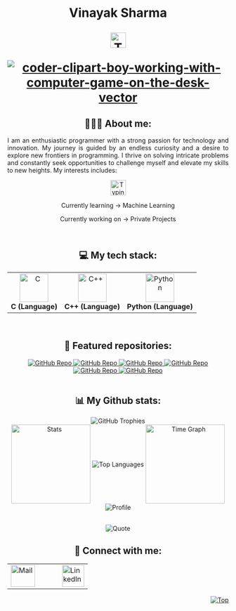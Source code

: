 <h1 align="center">Vinayak Sharma
<p align="center">
   <img src="https://in.pinterest.com/pin/322711129571059515/" width="auto" height="35" alt="Typing"/> 
</p>
<p align="center">
<a href="https://ibb.co/Q3XVR7ZP"><img src="https://i.ibb.co/8LXwpnJr/coder-clipart-boy-working-with-computer-game-on-the-desk-vector.jpg" alt="coder-clipart-boy-working-with-computer-game-on-the-desk-vector" border="0"></a>
</p>
<h2 align="center">👨🏻‍💻 About me:</h2>
<p align="justify">I am an enthusiastic programmer with a strong passion for technology and innovation. My journey is guided by an endless curiosity and a desire to explore new frontiers in programming. I thrive on solving intricate problems and constantly seek opportunities to challenge myself and elevate my skills to new heights. My interests includes:</p>
<p align="center">
   <img src="https://readme-typing-svg.demolab.com?font=Roboto+Slab&color=%237E3ACE&size=30&center=true&vCenter=true&width=450&duration=1500&pause=1000&lines=Artificial+Intelligence;Machine+Learning;Data+Science" width="auto" height="35" alt="Typing"/>
</p>
<p align="center">Currently learning -> Machine Learning</p>
<p align="center">Currently working on -> Private Projects</p>
<br>
<h2 align="center">💻 My tech stack:</h2>
<table align="center">
<tr>
   <td align="center"><img src="https://cdn.worldvectorlogo.com/logos/c-1.svg" width="65" height="65" alt="C"/><br><b>C (Language)</b></td>
   <td align="center"><img src="https://cdn.worldvectorlogo.com/logos/c.svg" width="65" height="65" alt="C++"/><br><b>C++ (Language)</b></td>
   <td align="center"><img src="https://cdn.worldvectorlogo.com/logos/python-5.svg" width="65" height="65" alt="Python"/><br><b>Python (Language)</b></td>
</tr>
</table>
<br>
<h2 align="center">📕 Featured repositories:</h2>
<div align="center">
<a href="https://github.com/Vinayak-Sharma12/ThaparGPT">
    <img src="https://github-readme-stats.vercel.app/api/pin/?username=Vinayak-Sharma12&repo=ThaparGPT&theme=transparent" alt="GitHub Repo">
</a>

<a href="https://github.com/Vinayak-Sharma12/AgriCare-Plant-Disease-Detection-and-Prevention">
    <img src="https://github-readme-stats.vercel.app/api/pin/?username=Vinayak-Sharma12&repo=AgriCare-Plant-Disease-Detection-and-Prevention&theme=transparent" alt="GitHub Repo">
</a>
<a href="https://github.com/Vinayak-Sharma12/Toxic-Comment-Classifier">
    <img src="https://github-readme-stats.vercel.app/api/pin/?username=Vinayak-Sharma12&repo=Toxic-Comment-Classifier&theme=transparent" alt="GitHub Repo">
</a>
<a href="https://github.com/Vinayak-Sharma12/Resume-Screening-App">
    <img src="https://github-readme-stats.vercel.app/api/pin/?username=Vinayak-Sharma12&repo=Resume-Screening-App&theme=transparent" alt="GitHub Repo">
</a>
<a href="https://github.com/Vinayak-Sharma12/BRAIN-TUMOR-DETECTION">
    <img src="https://github-readme-stats.vercel.app/api/pin/?username=Vinayak-Sharma12&repo=BRAIN-TUMOR-DETECTION&theme=transparent" alt="GitHub Repo">
</a>
<a href="https://github.com/Vinayak-Sharma12/Data-Science">
    <img src="https://github-readme-stats.vercel.app/api/pin/?username=Vinayak-Sharma12&repo=Data-Science&theme=transparent" alt="GitHub Repo">
</a>

</div>
<br>
<h2 align="center">📊 My Github stats:</h2>
<div align="center">
  <img src="https://github-profile-trophy.vercel.app/?username=Vinayak-Sharma12" alt="GitHub Trophies"/>
</div>
<div align="center">
  <img align="center" src="http://github-profile-summary-cards.vercel.app/api/cards/stats?username=Vinayak-Sharma12&theme=transparent" height="180em" alt="Stats"/>
  <img align="center" src="https://github-readme-stats.vercel.app/api/top-langs?username=Vinayak-Sharma12&hide_border=true&no-bg=true&no-frame=true&layout=compact&theme=transparent&langs_count=8&hide=jupyter%20notebook,css" alt="Top Languages"/>

  <img align="center" src="http://github-profile-summary-cards.vercel.app/api/cards/productive-time?username=Vinayak-Sharma12&theme=transparent&utcOffset=5.30" height="180em" alt="Time Graph"/>
  <img align="center" src="https://github-profile-summary-cards.vercel.app/api/cards/profile-details?username=Vinayak-Sharma12&theme=transparent" alt='Profile'/>
</div>
<br>
<p align="center">
  <img src="https://quotes-github-readme.vercel.app/api?type=horizontal&theme=transparent" alt="Quote"/>
</p>
<h2 align="center">🔗 Connect with me:</h2>

<div align="center">
  <table>
    <tr>
      <td>
        <a href="https://mail.google.com/mail/?view=cm&fs=1&to=svinayak580@gmail.com" target="_blank">
          <img src="https://cdn.worldvectorlogo.com/logos/official-gmail-icon-2020-.svg" width="55" height="50" alt="Mail" />
        </a>
      </td>
      <td width="30"></td> <!-- Adds space between icons -->
      <td>
        <a href="https://linkedin.com/in/vinayak-sharma-41202621a" target="_blank">
          <img src="https://cdn.worldvectorlogo.com/logos/linkedin-icon-3.svg" width="50" height="50" alt="LinkedIn"/>
        </a>
      </td>
    </tr>
  </table>
</div>

<p align="right">
  <a href="#">
    <img src="https://img.shields.io/static/v1?label&message=Navigate+to+Top&color=0b6ab3&style=flat&logo" alt="Top" />
  </a>
</p>
